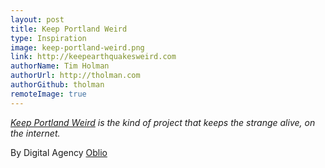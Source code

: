 ```yaml
---
layout: post
title: Keep Portland Weird
type: Inspiration
image: keep-portland-weird.png
link: http://keepearthquakesweird.com
authorName: Tim Holman
authorUrl: http://tholman.com
authorGithub: tholman
remoteImage: true
---
```


_[Keep Portland Weird](http://keepearthquakesweird.com) is the kind of project that keeps the strange alive, on the internet._

By Digital Agency [Oblio](http://oblio.io)
